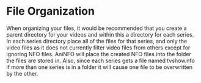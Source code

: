 # File Organization #

When organizing your files, it would be recommended that you create a parent directory for your videos and within this a directory for each series. In each series directory place all of the files for that series, and only the video files as it does not currently filter video files from others except for ignoring NFO files. AniNFO will place the created NFO files into the folder the files are stored in. Also, since each series gets a file named tvshow.nfo if more than one series is in a folder it will cause one file to be overwritten by the other.